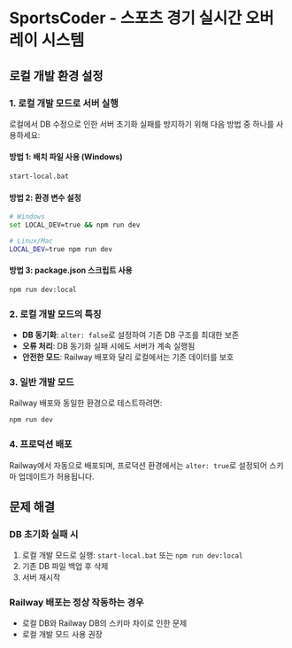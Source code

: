 # SportsCoder - 스포츠 경기 실시간 오버레이 시스템

## 로컬 개발 환경 설정

### 1. 로컬 개발 모드로 서버 실행

로컬에서 DB 수정으로 인한 서버 초기화 실패를 방지하기 위해 다음 방법 중 하나를 사용하세요:

#### 방법 1: 배치 파일 사용 (Windows)
```bash
start-local.bat
```

#### 방법 2: 환경 변수 설정
```bash
# Windows
set LOCAL_DEV=true && npm run dev

# Linux/Mac
LOCAL_DEV=true npm run dev
```

#### 방법 3: package.json 스크립트 사용
```bash
npm run dev:local
```

### 2. 로컬 개발 모드의 특징

- **DB 동기화**: `alter: false`로 설정하여 기존 DB 구조를 최대한 보존
- **오류 처리**: DB 동기화 실패 시에도 서버가 계속 실행됨
- **안전한 모드**: Railway 배포와 달리 로컬에서는 기존 데이터를 보호

### 3. 일반 개발 모드

Railway 배포와 동일한 환경으로 테스트하려면:
```bash
npm run dev
```

### 4. 프로덕션 배포

Railway에서 자동으로 배포되며, 프로덕션 환경에서는 `alter: true`로 설정되어 스키마 업데이트가 허용됩니다.

## 문제 해결

### DB 초기화 실패 시
1. 로컬 개발 모드로 실행: `start-local.bat` 또는 `npm run dev:local`
2. 기존 DB 파일 백업 후 삭제
3. 서버 재시작

### Railway 배포는 정상 작동하는 경우
- 로컬 DB와 Railway DB의 스키마 차이로 인한 문제
- 로컬 개발 모드 사용 권장